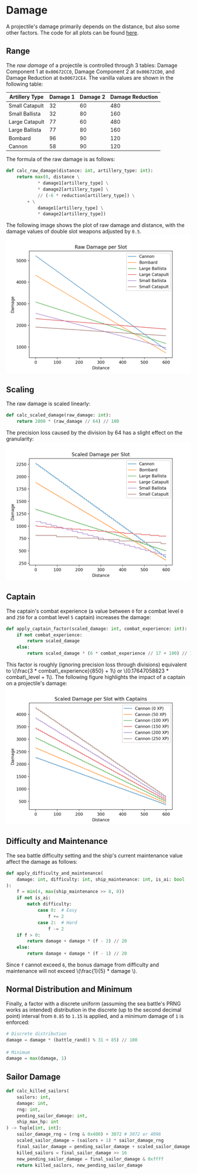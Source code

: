 # Damage
A projectile's damage primarily depends on the distance, but also some other factors.
The code for all plots can be found [here](./damage.py).

## Range
The *raw damage* of a projectile is controlled through 3 tables: Damage Component 1 at `0x00672CC0`, Damage Component 2 at `0x00672CD0`, and Damage Reduction at `0x00672CE4`.
The vanilla values are shown in the following table:

|Artillery Type|Damage 1|Damage 2|Damage Reduction|
|-|-|-|-|
|Small Catapult|32|60|480|
|Small Ballista|32|80|160|
|Large Catapult|77|60|480|
|Large Ballista|77|80|160|
|Bombard|96|90|120|
|Cannon|58|90|120|

The formula of the raw damage is as follows:
```python
def calc_raw_damage(distance: int, artillery_type: int):
    return max(0, distance \
            * damage1[artillery_type] \
            * damage2[artillery_type] \
            // (-6 * reduction[artillery_type]) \
        + \
            damage1[artillery_type] \
            * damage2[artillery_type])
```

The following image shows the plot of raw damage and distance, with the damage values of double slot weapons adjusted by `0.5`.
![image](damage_raw.png)

## Scaling
The raw damage is scaled linearly:
```python
def calc_scaled_damage(raw_damage: int):
    return 2800 * (raw_damage // 64) // 100
```

The precision loss caused by the division by 64 has a slight effect on the granularity:
![image](damage_scaled.png)

## Captain
The captain's combat experience (a value between `0` for a combat level `0` and `250` for a combat level `5` captain) increases the damage:

```python
def apply_captain_factor(scaled_damage: int, combat_experience: int):
    if not combat_experience:
        return scaled_damage
    else:
        return scaled_damage * (6 * combat_experience // 17 + 100) // 100
```
This factor is roughly (ignoring precision loss through divisions) equivalent to \\(\frac{3 * combat\\_experience}{850} + 1\\) or \\(0.17647058823 * combat\\_level + 1\\).
The following figure highlights the impact of a captain on a projectile's damage:
![image](damage_captain.png)

## Difficulty and Maintenance
The sea battle difficulty setting and the ship's current maintenance value affect the damage as follows:
```python
def apply_difficulty_and_maintenance(
    damage: int, difficulty: int, ship_maintenance: int, is_ai: bool
):
    f = min(4, max(ship_maintenance >> 8, 0))
    if not is_ai:
        match difficulty:
            case 0:  # Easy
                f += 2
            case 2:  # Hard
                f -= 2
    if f > 0:
        return damage + damage * (f - 2) // 20
    else:
        return damage + damage * (f - 1) // 20
```
Since `f` cannot exceed `6`, the bonus damage from difficulty and maintenance will not exceed \\(\frac{1}{5} * damage \\).

## Normal Distribution and Minimum
Finally, a factor with a discrete uniform (assuming the sea battle's PRNG works as intended) distribution in the discrete (up to the second decimal point) interval from `0.85` to `1.15` is applied, and a minimum damage of `1` is enforced:
```python
# Discrete distribution
damage = damage * (battle_rand() % 31 + 85) // 100

# Minimum
damage = max(damage, 1)
```

## Sailor Damage

```python
def calc_killed_sailors(
    sailors: int,
    damage: int,
    rng: int,
    pending_sailor_damage: int,
    ship_max_hp: int
) -> Tuple[int, int]:
    sailor_damage_rng = (rng & 0x400) + 3072 # 3072 or 4096
    scaled_sailor_damage = (sailors + 1) * sailor_damage_rng
    final_sailor_damage = pending_sailor_damage + scaled_sailor_damage / (ship_max_hp // 16)
    killed_sailors = final_sailor_damage >> 16
    new_pending_sailor_damage = final_sailor_damage & 0xffff
    return killed_sailors, new_pending_sailor_damage
```
